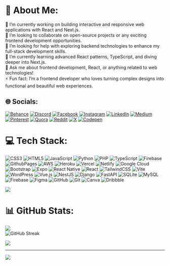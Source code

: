 # 💫 About Me:
🔭 I’m currently working on building interactive and responsive web applications with React and Next.js.<br>👯 I’m looking to collaborate on open-source projects or any exciting frontend development opportunities.<br>🤝 I’m looking for help with exploring backend technologies to enhance my full-stack development skills.<br>🌱 I’m currently learning advanced React patterns, TypeScript, and diving deeper into Next.js.<br>💬 Ask me about frontend development, React, or anything related to web technologies!<br>⚡ Fun fact: I’m a frontend developer who loves turning complex designs into functional and beautiful web experiences.


## 🌐 Socials:
[![Behance](https://img.shields.io/badge/Behance-1769ff?logo=behance&logoColor=white)](https://behance.net/computerwizard2) [![Discord](https://img.shields.io/badge/Discord-%237289DA.svg?logo=discord&logoColor=white)](https://discord.gg/https://discord.gg/daQM2mKr) [![Facebook](https://img.shields.io/badge/Facebook-%231877F2.svg?logo=Facebook&logoColor=white)](https://facebook.com/max.senderman.35) [![Instagram](https://img.shields.io/badge/Instagram-%23E4405F.svg?logo=Instagram&logoColor=white)](https://instagram.com/max.senderman) [![LinkedIn](https://img.shields.io/badge/LinkedIn-%230077B5.svg?logo=linkedin&logoColor=white)](https://linkedin.com/in/fotso-eddy) [![Medium](https://img.shields.io/badge/Medium-12100E?logo=medium&logoColor=white)](https://medium.com/@fotsotachulaeddysteve) [![Pinterest](https://img.shields.io/badge/Pinterest-%23E60023.svg?logo=Pinterest&logoColor=white)](https://pinterest.com/feddysteve) [![Quora](https://img.shields.io/badge/Quora-%23B92B27.svg?logo=Quora&logoColor=white)](https://quora.com/profile/Fotsotachula-Eddysteve) [![Reddit](https://img.shields.io/badge/Reddit-%23FF4500.svg?logo=Reddit&logoColor=white)](https://reddit.com/user/GrassOk121) [![X](https://img.shields.io/badge/X-black.svg?logo=X&logoColor=white)](https://x.com/fotsoeddy) [![Codepen](https://img.shields.io/badge/Codepen-000000?style=for-the-badge&logo=codepen&logoColor=white)](https://codepen.io/fotso-eddy-steve) 

# 💻 Tech Stack:
![CSS3](https://img.shields.io/badge/css3-%231572B6.svg?style=for-the-badge&logo=css3&logoColor=white) ![HTML5](https://img.shields.io/badge/html5-%23E34F26.svg?style=for-the-badge&logo=html5&logoColor=white) ![JavaScript](https://img.shields.io/badge/javascript-%23323330.svg?style=for-the-badge&logo=javascript&logoColor=%23F7DF1E) ![Python](https://img.shields.io/badge/python-3670A0?style=for-the-badge&logo=python&logoColor=ffdd54) ![PHP](https://img.shields.io/badge/php-%23777BB4.svg?style=for-the-badge&logo=php&logoColor=white) ![TypeScript](https://img.shields.io/badge/typescript-%23007ACC.svg?style=for-the-badge&logo=typescript&logoColor=white) ![Firebase](https://img.shields.io/badge/firebase-%23039BE5.svg?style=for-the-badge&logo=firebase) ![GithubPages](https://img.shields.io/badge/github%20pages-121013?style=for-the-badge&logo=github&logoColor=white) ![AWS](https://img.shields.io/badge/AWS-%23FF9900.svg?style=for-the-badge&logo=amazon-aws&logoColor=white) ![Heroku](https://img.shields.io/badge/heroku-%23430098.svg?style=for-the-badge&logo=heroku&logoColor=white) ![Vercel](https://img.shields.io/badge/vercel-%23000000.svg?style=for-the-badge&logo=vercel&logoColor=white) ![Netlify](https://img.shields.io/badge/netlify-%23000000.svg?style=for-the-badge&logo=netlify&logoColor=#00C7B7) ![Google Cloud](https://img.shields.io/badge/GoogleCloud-%234285F4.svg?style=for-the-badge&logo=google-cloud&logoColor=white) ![Bootstrap](https://img.shields.io/badge/bootstrap-%238511FA.svg?style=for-the-badge&logo=bootstrap&logoColor=white) ![Expo](https://img.shields.io/badge/expo-1C1E24?style=for-the-badge&logo=expo&logoColor=#D04A37) ![React Native](https://img.shields.io/badge/react_native-%2320232a.svg?style=for-the-badge&logo=react&logoColor=%2361DAFB) ![React](https://img.shields.io/badge/react-%2320232a.svg?style=for-the-badge&logo=react&logoColor=%2361DAFB) ![TailwindCSS](https://img.shields.io/badge/tailwindcss-%2338B2AC.svg?style=for-the-badge&logo=tailwind-css&logoColor=white) ![Vite](https://img.shields.io/badge/vite-%23646CFF.svg?style=for-the-badge&logo=vite&logoColor=white) ![WordPress](https://img.shields.io/badge/WordPress-%23117AC9.svg?style=for-the-badge&logo=WordPress&logoColor=white) ![Vue.js](https://img.shields.io/badge/vue.js-%2335495e.svg?style=for-the-badge&logo=vuedotjs&logoColor=%234FC08D) ![NestJS](https://img.shields.io/badge/nestjs-%23E0234E.svg?style=for-the-badge&logo=nestjs&logoColor=white) ![Django](https://img.shields.io/badge/django-%23092E20.svg?style=for-the-badge&logo=django&logoColor=white) ![FastAPI](https://img.shields.io/badge/FastAPI-005571?style=for-the-badge&logo=fastapi) ![SQLite](https://img.shields.io/badge/sqlite-%2307405e.svg?style=for-the-badge&logo=sqlite&logoColor=white) ![MySQL](https://img.shields.io/badge/mysql-4479A1.svg?style=for-the-badge&logo=mysql&logoColor=white) ![Firebase](https://img.shields.io/badge/firebase-a08021?style=for-the-badge&logo=firebase&logoColor=ffcd34) ![Figma](https://img.shields.io/badge/figma-%23F24E1E.svg?style=for-the-badge&logo=figma&logoColor=white) ![GitHub](https://img.shields.io/badge/github-%23121011.svg?style=for-the-badge&logo=github&logoColor=white) ![Git](https://img.shields.io/badge/git-%23F05033.svg?style=for-the-badge&logo=git&logoColor=white) ![Canva](https://img.shields.io/badge/Canva-%2300C4CC.svg?style=for-the-badge&logo=Canva&logoColor=white) ![Dribbble](https://img.shields.io/badge/Dribbble-EA4C89?style=for-the-badge&logo=dribbble&logoColor=white)

[![](https://visitcount.itsvg.in/api?id=fotsoeddy&label=Profile%20Views&icon=6&pretty=false)](https://visitcount.itsvg.in)
# 📊 GitHub Stats:
![](https://github-readme-stats.vercel.app/api?username=fotsoeddy&theme=dark&hide_border=false&include_all_commits=fasle&count_private=false)<br/>
![GitHub Streak](https://streak-stats.demolab.com/?user=fotsoeddy&theme=dark&hide_border=false) <br>


![](https://github-readme-stats.vercel.app/api/top-langs/?username=fotsoeddy&theme=dark&hide_border=false&include_all_commits=false&count_private=false&layout=compact)

---
[![](https://visitcount.itsvg.in/api?id=fotsoeddy&icon=0&color=0)](https://visitcount.itsvg.in)

<!-- Proudly created with GPRM ( https://gprm.itsvg.in ) -->
